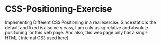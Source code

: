 # CSS-Positioning-Exercise
Implementing Different CSS Positioning in a real exercise. Since static is the default and fixed is also very easy, I am only using relative and absolute positioning for this web page. And also, this web page only has a single HTML ( internal CSS used here)
